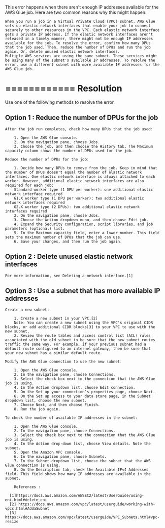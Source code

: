 This error happens when there aren't enough IP addresses available for the AWS Glue job. Here are two common reasons why this might happen:

    When you run a job in a Virtual Private Cloud (VPC) subnet, AWS Glue sets up elastic network interfaces that enable your job to connect securely to other resources in the VPC. Each elastic network interface gets a private IP address. If the elastic network interfaces aren't released in a timely manner, there might not be enough IP addresses available for the job. To resolve the error, confirm how many DPUs that the job used. Then, reduce the number of DPUs and run the job again. Or, delete unused elastic network interfaces.
    Multiple AWS services are using the same subnet. These services might be using many of the subnet's available IP addresses. To resolve the error, use a different subnet with more available IP addresses for the AWS Glue job.

============
Resolution
============

Use one of the following methods to resolve the error.

## Option 1 : Reduce the number of DPUs for the job

    After the job run completes, check how many DPUs that the job used:

        1. Open the AWS Glue console.
        2. On the navigation pane, choose Jobs.
        3. Choose the job, and then choose the History tab. The Maximum capacity column shows the number of DPUs used for the job.

    Reduce the number of DPUs for the job:

        1. Decide how many DPUs to remove from the job. Keep in mind that the number of DPUs doesn't equal the number of elastic network interfaces. One elastic network interface is always attached to each worker. However, additional elastic network interfaces are also required for each job:
        Standard worker type (1 DPU per worker): one additional elastic network interface required
        G1.X worker type (1 DPU per worker): two additional elastic network interfaces required
        G2.X worker type (2 DPUs): two additional elastic network interfaces required
        2. On the navigation pane, choose Jobs.
        3. Choose the Action dropdown menu, and then choose Edit job.
        4. Expand the Security configuration, script libraries, and job parameters (optional) list.
        5. In the Maximum capacity field, enter a lower number. This field sets the maximum number of DPUs that the job can use.
        6. Save your changes, and then run the job again.

## Option 2 : Delete unused elastic network interfaces

    For more information, see Deleting a network interface.[1]

## Option 3 :  Use a subnet that has more available IP addresses

    Create a new subnet:

        1. Create a new subnet in your VPC.[2]
        Note: You can create a new subnet using the VPC's original CIDR blocks, or add additional CIDR blocks[3] to your VPC to use with the new subnet.
        2. Review the route tables and access control list (ACL) rules associated with the old subnet to be sure that the new subnet routes traffic the same way. For example, if your previous subnet had a default route configured to an internet gateway, then be sure that your new subnet has a similar default route.

    Modify the AWS Glue connection to use the new subnet:

        1. Open the AWS Glue console.
        2. In the navigation pane, choose Connections.
        3. Select the check box next to the connection that the AWS Glue job is using.
        4. In the Action dropdown list, choose Edit connection.
        5. On the Set up your connection’s properties page, choose Next.
        6. On the Set up access to your data store page, in the Subnet dropdown list, choose the new subnet.
        7. Choose Next, and then choose Finish.
        8. Run the job again.

    To check the number of available IP addresses in the subnet:

        1. Open the AWS Glue console.
        2. In the navigation pane, choose Connections.
        3. Select the check box next to the connection that the AWS Glue job is using.
        4. In the Action drop-down list, choose View details. Note the subnet.
        5. Open the Amazon VPC console.
        6. In the navigation pane, choose Subnets.
        7. In the Subnet dropdown list, choose the subnet that the AWS Glue connection is using.
        8. On the Description tab, check the Available IPv4 Addresses field. This field shows how many IP addresses are available in the subnet.

        References :

      [1]https://docs.aws.amazon.com/AWSEC2/latest/UserGuide/using-eni.html#delete_eni
      [2] https://docs.aws.amazon.com/vpc/latest/userguide/working-with-vpcs.html#AddaSubnet
      [3] https://docs.aws.amazon.com/vpc/latest/userguide/VPC_Subnets.html#vpc-resize

